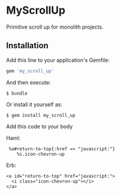 # MyScrollUp
Primitive scroll up for monolith projects.
## Installation

Add this line to your application's Gemfile:

```ruby
gem 'my_scroll_up'
```

And then execute:

    $ bundle

Or install it yourself as:

    $ gem install my_scroll_up

Add this code to your body

Haml:
```haml
 %a#return-to-top{:href => "javascript:"}
    %i.icon-chevron-up
```
Erb:
```erb
<a id="return-to-top" href="javascript:">
  <i class="icon-chevron-up"></i>
</a>
```
